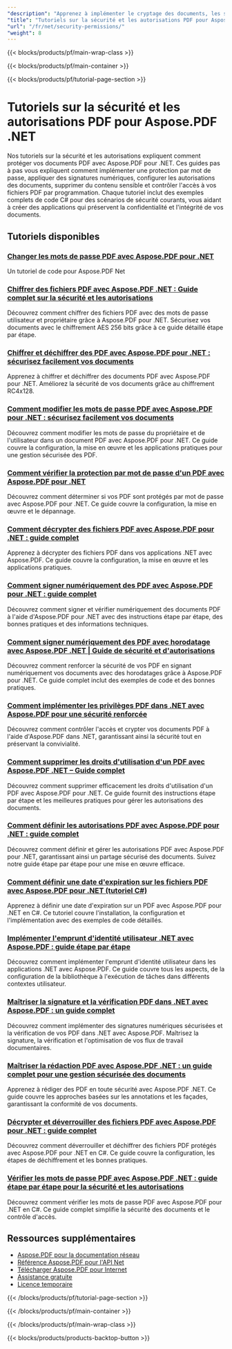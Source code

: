 ```yaml
---
"description": "Apprenez à implémenter le cryptage des documents, les signatures numériques, la rédaction et les contrôles d'accès dans les documents PDF avec les didacticiels Aspose.PDF .NET."
"title": "Tutoriels sur la sécurité et les autorisations PDF pour Aspose.PDF .NET"
"url": "/fr/net/security-permissions/"
"weight": 8
---
```


{{< blocks/products/pf/main-wrap-class >}}

{{< blocks/products/pf/main-container >}}

{{< blocks/products/pf/tutorial-page-section >}}

# Tutoriels sur la sécurité et les autorisations PDF pour Aspose.PDF .NET

Nos tutoriels sur la sécurité et les autorisations expliquent comment protéger vos documents PDF avec Aspose.PDF pour .NET. Ces guides pas à pas vous expliquent comment implémenter une protection par mot de passe, appliquer des signatures numériques, configurer les autorisations des documents, supprimer du contenu sensible et contrôler l'accès à vos fichiers PDF par programmation. Chaque tutoriel inclut des exemples complets de code C# pour des scénarios de sécurité courants, vous aidant à créer des applications qui préservent la confidentialité et l'intégrité de vos documents.

## Tutoriels disponibles

### [Changer les mots de passe PDF avec Aspose.PDF pour .NET](./change-pdf-password-aspose-pdf-net-guide/)
Un tutoriel de code pour Aspose.PDF Net

### [Chiffrer des fichiers PDF avec Aspose.PDF .NET : Guide complet sur la sécurité et les autorisations](./encrypt-pdfs-aspose-pdf-net-guide/)
Découvrez comment chiffrer des fichiers PDF avec des mots de passe utilisateur et propriétaire grâce à Aspose.PDF pour .NET. Sécurisez vos documents avec le chiffrement AES 256 bits grâce à ce guide détaillé étape par étape.

### [Chiffrer et déchiffrer des PDF avec Aspose.PDF pour .NET : sécurisez facilement vos documents](./encrypt-decrypt-pdfs-aspose-pdf-dotnet/)
Apprenez à chiffrer et déchiffrer des documents PDF avec Aspose.PDF pour .NET. Améliorez la sécurité de vos documents grâce au chiffrement RC4x128.

### [Comment modifier les mots de passe PDF avec Aspose.PDF pour .NET : sécurisez facilement vos documents](./change-pdf-passwords-aspose-pdf-dotnet/)
Découvrez comment modifier les mots de passe du propriétaire et de l'utilisateur dans un document PDF avec Aspose.PDF pour .NET. Ce guide couvre la configuration, la mise en œuvre et les applications pratiques pour une gestion sécurisée des PDF.

### [Comment vérifier la protection par mot de passe d'un PDF avec Aspose.PDF pour .NET](./check-pdf-password-protection-aspose-net/)
Découvrez comment déterminer si vos PDF sont protégés par mot de passe avec Aspose.PDF pour .NET. Ce guide couvre la configuration, la mise en œuvre et le dépannage.

### [Comment décrypter des fichiers PDF avec Aspose.PDF pour .NET : guide complet](./decrypt-pdf-aspose-pdf-net-guide/)
Apprenez à décrypter des fichiers PDF dans vos applications .NET avec Aspose.PDF. Ce guide couvre la configuration, la mise en œuvre et les applications pratiques.

### [Comment signer numériquement des PDF avec Aspose.PDF pour .NET : guide complet](./digitally-sign-pdf-aspose-pdf-net/)
Découvrez comment signer et vérifier numériquement des documents PDF à l'aide d'Aspose.PDF pour .NET avec des instructions étape par étape, des bonnes pratiques et des informations techniques.

### [Comment signer numériquement des PDF avec horodatage avec Aspose.PDF .NET | Guide de sécurité et d'autorisations](./digitally-sign-pdfs-aspose-pdf-net/)
Découvrez comment renforcer la sécurité de vos PDF en signant numériquement vos documents avec des horodatages grâce à Aspose.PDF pour .NET. Ce guide complet inclut des exemples de code et des bonnes pratiques.

### [Comment implémenter les privilèges PDF dans .NET avec Aspose.PDF pour une sécurité renforcée](./implement-pdf-privileges-net-aspose-pdf/)
Découvrez comment contrôler l'accès et crypter vos documents PDF à l'aide d'Aspose.PDF dans .NET, garantissant ainsi la sécurité tout en préservant la convivialité.

### [Comment supprimer les droits d'utilisation d'un PDF avec Aspose.PDF .NET – Guide complet](./remove-pdf-usage-rights-aspose-dotnet/)
Découvrez comment supprimer efficacement les droits d'utilisation d'un PDF avec Aspose.PDF pour .NET. Ce guide fournit des instructions étape par étape et les meilleures pratiques pour gérer les autorisations des documents.

### [Comment définir les autorisations PDF avec Aspose.PDF pour .NET : guide complet](./set-pdf-privileges-aspose-pdf-dotnet/)
Découvrez comment définir et gérer les autorisations PDF avec Aspose.PDF pour .NET, garantissant ainsi un partage sécurisé des documents. Suivez notre guide étape par étape pour une mise en œuvre efficace.

### [Comment définir une date d'expiration sur les fichiers PDF avec Aspose.PDF pour .NET (tutoriel C#)](./set-pdf-expiry-date-aspose-dotnet/)
Apprenez à définir une date d'expiration sur un PDF avec Aspose.PDF pour .NET en C#. Ce tutoriel couvre l'installation, la configuration et l'implémentation avec des exemples de code détaillés.

### [Implémenter l'emprunt d'identité utilisateur .NET avec Aspose.PDF : guide étape par étape](./implement-net-user-impersonation-aspose-pdf-guide/)
Découvrez comment implémenter l'emprunt d'identité utilisateur dans les applications .NET avec Aspose.PDF. Ce guide couvre tous les aspects, de la configuration de la bibliothèque à l'exécution de tâches dans différents contextes utilisateur.

### [Maîtriser la signature et la vérification PDF dans .NET avec Aspose.PDF : un guide complet](./master-pdf-signing-verification-net-aspose-pdf/)
Découvrez comment implémenter des signatures numériques sécurisées et la vérification de vos PDF dans .NET avec Aspose.PDF. Maîtrisez la signature, la vérification et l'optimisation de vos flux de travail documentaires.

### [Maîtriser la rédaction PDF avec Aspose.PDF .NET : un guide complet pour une gestion sécurisée des documents](./mastering-pdf-redaction-aspose-pdf-net-guide/)
Apprenez à rédiger des PDF en toute sécurité avec Aspose.PDF .NET. Ce guide couvre les approches basées sur les annotations et les façades, garantissant la conformité de vos documents.

### [Décrypter et déverrouiller des fichiers PDF avec Aspose.PDF pour .NET : guide complet](./unlock-decrypt-pdf-files-aspose-pdf-net/)
Découvrez comment déverrouiller et déchiffrer des fichiers PDF protégés avec Aspose.PDF pour .NET en C#. Ce guide couvre la configuration, les étapes de déchiffrement et les bonnes pratiques.

### [Vérifier les mots de passe PDF avec Aspose.PDF .NET : guide étape par étape pour la sécurité et les autorisations](./verify-pdf-passwords-aspose-dot-net-guide/)
Découvrez comment vérifier les mots de passe PDF avec Aspose.PDF pour .NET en C#. Ce guide complet simplifie la sécurité des documents et le contrôle d'accès.

## Ressources supplémentaires

- [Aspose.PDF pour la documentation réseau](https://docs.aspose.com/pdf/net/)
- [Référence Aspose.PDF pour l'API Net](https://reference.aspose.com/pdf/net/)
- [Télécharger Aspose.PDF pour Internet](https://releases.aspose.com/pdf/net/)
- [Assistance gratuite](https://forum.aspose.com/)
- [Licence temporaire](https://purchase.aspose.com/temporary-license/)

{{< /blocks/products/pf/tutorial-page-section >}}

{{< /blocks/products/pf/main-container >}}

{{< /blocks/products/pf/main-wrap-class >}}

{{< blocks/products/products-backtop-button >}}